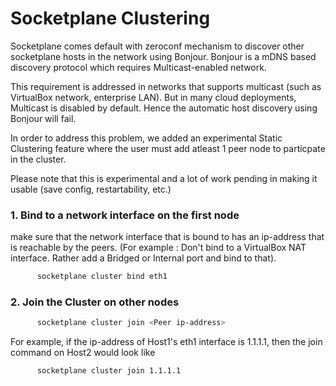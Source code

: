 Socketplane Clustering
======================

Socketplane comes default with zeroconf mechanism to discover other socketplane hosts in the network using Bonjour.
Bonjour is a mDNS based discovery protocol which requires Multicast-enabled network.

This requirement is addressed in networks that supports multicast (such as VirtualBox network, enterprise LAN).
But in many cloud deployments, Multicast is disabled by default. Hence the automatic host discovery using Bonjour will fail.

In order to address this problem, we added an experimental Static Clustering feature where the user must add 
atleast 1 peer node to particpate in the cluster.

Please note that this is experimental and a lot of work pending in making it usable (save config, restartability, etc.)

### 1. Bind to a network interface on the first node
  make sure that the network interface that is bound to has an ip-address that is reachable by the peers.
(For example : Don't bind to a VirtualBox NAT interface. Rather add a Bridged or Internal port and bind to that).

```bash
      socketplane cluster bind eth1
```
### 2. Join the Cluster on other nodes
```bash
      socketplane cluster join <Peer ip-address>
```
  For example, if the ip-address of Host1's eth1 interface is 1.1.1.1, then the join command on Host2 would look like
```bash
      socketplane cluster join 1.1.1.1
```
